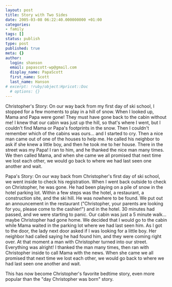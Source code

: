 ```yaml
---
layout: post
title: Story with Two Sides
date: 2005-03-08 06:22:40.000000000 +01:00
categories:
- family
tags: []
status: publish
type: post
published: true
meta: {}
author:
  login: shanson
  email: papascott-wp@gmail.com
  display_name: PapaScott
  first_name: Scott
  last_name: Hanson
# excerpt: !ruby/object:Hpricot::Doc
  # options: {}
---
```

<p>Christopher's Story: On our way back from my first day of ski school, I stopped for a few moments to play in a hill of snow. When I looked up, Mama and Papa were gone! They must have gone back to the cabin without me! I knew that our cabin was just up the hill, so that's where I went, but I couldn't find Mama or Papa's footprints in the snow. Then I couldn't remember which of the cabins was ours... and I started to cry. Then a nice man came out of one of the houses to help me. He called his neighbor to ask if she knew a little boy, and then he took me to her house. There in the street was my Papa! I ran to him, and he thanked the nice man many times. We then called Mama, and when she came we all promised that next time we lost each other, we would go back to where we had last seen one another and wait.</p>
<p>Papa's Story: On our way back from Christopher's first day of ski school, we went inside to check his registration. When I went back outside to check on Christopher, he was gone. He had been playing on a pile of snow in the hotel parking lot.  Within a few steps was the hotel, a restaurant, a construction site, and the ski hill. He was nowhere to be found. We put out an announcement in the restaurant ("Christopher, your parents are looking for you, please come to the cashier!") and in the hotel. 30 minutes had passed, and we were starting to panic. Our cabin was just a 5 minute walk... maybe Christopher had gone home. We decided that I would go to the cabin while Mama waited in the parking lot where we had last seen him. As I got to the door, the lady next door asked if I was looking for a little boy. Her neighbor had called saying he had found him, and they were coming right over. At that moment a man with Christopher turned into our street. Everything was alright! I thanked the man many times, then ran with Christopher inside to call Mama with the news. When she came we all promised that next time we lost each other, we would go back to where we had last seen one another and wait.</p>
<p>This has now become Christopher's favorite bedtime story, even more popular than the "day Christopher was born" story.</p>
